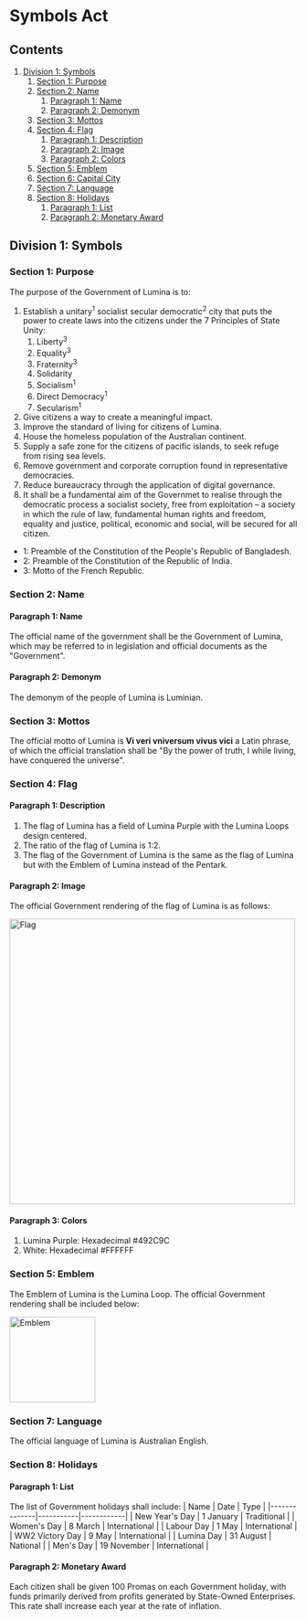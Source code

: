 # Symbols Act

## Contents

1. [Division 1: Symbols](https://github.com/lumina-gov/acts/blob/main/in_force/protected/symbols.md#division-1-symbols)
    1. [Section 1: Purpose](https://github.com/lumina-gov/acts/blob/main/in_force/protected/symbols.md#section-1-purpose)
    2. [Section 2: Name](https://github.com/lumina-gov/acts/blob/main/in_force/protected/symbols.md#section-2-name)
        1. [Paragraph 1: Name](https://github.com/lumina-gov/laws/blob/main/in_force/protected/symbols.md#paragraph-1-name)
        2. [Paragraph 2: Demonym](https://github.com/lumina-gov/acts/blob/main/in_force/protected/symbols.md#paragraph-2-demonym)
    3. [Section 3: Mottos](https://github.com/lumina-gov/acts/blob/main/in_force/]protected/symbols.md#section-3-mottos)
    4. [Section 4: Flag](https://github.com/lumina-gov/acts/blob/main/in_force/]protected/symbols.md#section-4-flag)
        1. [Paragraph 1: Description](https://github.com/lumina-gov/acts/blob/main/in_force/protected/symbols.md#paragraph-1-description)
        2. [Paragraph 2: Image](https://github.com/lumina-gov/acts/blob/main/in_force/protected/symbols.md#paragraph-2-image)
        3. [Paragraph 2: Colors](https://github.com/lumina-gov/acts/blob/main/in_force/protected/symbols.md#paragraph-2-colors)
    5. [Section 5: Emblem](https://github.com/lumina-gov/acts/blob/main/in_force/protected/symbols.md#section-5-state-emblem)
    6. [Section 6: Capital City](https://github.com/lumina-gov/acts/blob/main/in_force/protected/symbols.md#section-6-capital-city)
    7. [Section 7: Language](https://github.com/lumina-gov/acts/blob/main/in_force/protected/symbols.md#section-7-language)
    8. [Section 8: Holidays](https://github.com/lumina-gov/acts/blob/main/in_force/protected/symbols.md#section-8-holidays)
        1. [Paragraph 1: List](https://github.com/lumina-gov/acts/blob/main/in_force/protected/symbols.md#paragraph-1-list)
        2. [Paragraph 2: Monetary Award](https://github.com/lumina-gov/acts/blob/main/in_force/protected/symbols.md#paragraph-2-monetary-award)


## Division 1: Symbols

### Section 1: Purpose

The purpose of the Government of Lumina is to:
1. Establish a unitary<sup>1</sup> socialist secular democratic<sup>2</sup> city that puts the power to create laws into the citizens under the 7 Principles of State Unity:
    1. Liberty<sup>3</sup>
    2. Equality<sup>3</sup>
    3. Fraternity<sup>3</sup>
    4. Solidarity
    5. Socialism<sup>1</sup>
    6. Direct Democracy<sup>1</sup>
    7. Secularism<sup>1</sup>
2. Give citizens a way to create a meaningful impact.
3. Improve the standard of living for citizens of Lumina.
4. House the homeless population of the Australian continent.
5. Supply a safe zone for the citizens of pacific islands, to seek refuge from rising sea levels.
6. Remove government and corporate corruption found in representative democracies.
7. Reduce bureaucracy through the application of digital governance.
8. It shall be a fundamental aim of the Governmet to realise through the democratic process a socialist society, free from exploitation – a society in which the rule of law, fundamental human rights and freedom, equality and justice, political, economic and social, will be secured for all citizen.

- 1: Preamble of the Constitution of the People's Republic of Bangladesh.
- 2: Preamble of the Constitution of the Republic of India.
- 3: Motto of the French Republic.

### Section 2: Name

#### Paragraph 1: Name
The official name of the government shall be the Government of Lumina, which may be referred to in legislation and official documents as the "Government".

#### Paragraph 2: Demonym
The demonym of the people of Lumina is Luminian.

### Section 3: Mottos
The official motto of Lumina is **Vi veri vniversum vivus vici** a Latin phrase, of which the official translation shall be "By the power of truth, I while living, have conquered the universe".

### Section 4: Flag

#### Paragraph 1: Description
1. The flag of Lumina has a field of Lumina Purple with the Lumina Loops design centered.
2. The ratio of the flag of Lumina is 1:2.
3. The flag of the Government of Lumina is the same as the flag of Lumina but with the Emblem of Lumina instead of the Pentark.

#### Paragraph 2: Image
The official Government rendering of the flag of Lumina is as follows:

<img src="https://user-images.githubusercontent.com/21011694/148295525-6f4c9678-817b-4d2f-9c8f-6b2e7394845c.jpeg" alt="Flag" title="Flag" width="500"/>

#### Paragraph 3: Colors
1. Lumina Purple: Hexadecimal #492C9C
2. White: Hexadecimal #FFFFFF

### Section 5: Emblem
The Emblem of Lumina is the Lumina Loop. The official Government rendering shall be included below:

<img src="https://user-images.githubusercontent.com/21011694/148295916-c46ea5ba-1488-45bc-bda4-2b70d505b4f2.png" alt="Emblem" title="Emblem" width="150"/>

### Section 7: Language
The official language of Lumina is Australian English.

### Section 8: Holidays
#### Paragraph 1: List
The list of Government holidays shall include:
| Name | Date | Type |
|--------------|-----------|------------|
| New Year's Day | 1 January | Traditional |
| Women's Day | 8 March | International |
| Labour Day | 1 May | International |
| WW2 Victory Day | 9 May | International |
| Lumina Day | 31 August | National |
| Men's Day | 19 November | International |

#### Paragraph 2: Monetary Award
Each citizen shall be given 100 Promas on each Government holiday, with funds primarily derived from profits generated by State-Owned Enterprises. This rate shall increase each year at the rate of inflation.
